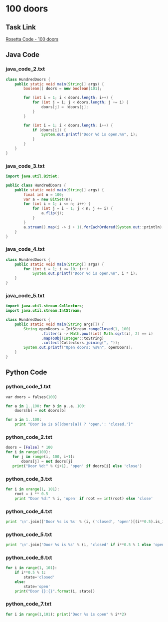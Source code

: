 # 100 doors

## Task Link
[Rosetta Code - 100 doors](https://rosettacode.org/wiki/100_doors)

## Java Code
### java_code_2.txt
```java
class HundredDoors {
    public static void main(String[] args) {
        boolean[] doors = new boolean[101];

        for (int i = 1; i < doors.length; i++) {
            for (int j = i; j < doors.length; j += i) {
                doors[j] = !doors[j];
            }
        }

        for (int i = 1; i < doors.length; i++) {
            if (doors[i]) {
                System.out.printf("Door %d is open.%n", i);
            }
        }
    }
}

```

### java_code_3.txt
```java
import java.util.BitSet;

public class HundredDoors {
    public static void main(String[] args) {
        final int n = 100;
        var a = new BitSet(n);
        for (int i = 1; i <= n; i++) {
            for (int j = i - 1; j < n; j += i) {
                a.flip(j);
            }
        }
        a.stream().map(i -> i + 1).forEachOrdered(System.out::println);
    }
}

```

### java_code_4.txt
```java
class HundredDoors {
    public static void main(String[] args) {
        for (int i = 1; i <= 10; i++)
            System.out.printf("Door %d is open.%n", i * i);
    }
}

```

### java_code_5.txt
```java
import java.util.stream.Collectors;
import java.util.stream.IntStream;

class HundredDoors {
    public static void main(String args[]) {
        String openDoors = IntStream.rangeClosed(1, 100)
                .filter(i -> Math.pow((int) Math.sqrt(i), 2) == i)
                .mapToObj(Integer::toString)
                .collect(Collectors.joining(", "));
        System.out.printf("Open doors: %s%n", openDoors);
    }
}

```

## Python Code
### python_code_1.txt
```python
var doors = falses(100)

for a in 1..100: for b in a..a..100:
    doors[b] = not doors[b]

for a in 1..100:
    print "Door $a is ${(doors[a]) ? 'open.': 'closed.'}"

```

### python_code_2.txt
```python
doors = [False] * 100
for i in range(100):
   for j in range(i, 100, i+1):
       doors[j] = not doors[j]
   print("Door %d:" % (i+1), 'open' if doors[i] else 'close')

```

### python_code_3.txt
```python
for i in xrange(1, 101):
    root = i ** 0.5
    print "Door %d:" % i, 'open' if root == int(root) else 'close'

```

### python_code_4.txt
```python
print '\n'.join(['Door %s is %s' % (i, ('closed', 'open')[(i**0.5).is_integer()]) for i in xrange(1, 101)])

```

### python_code_5.txt
```python
print '\n'.join('Door %s is %s' % (i, 'closed' if i**0.5 % 1 else 'open') for i in range(1, 101))

```

### python_code_6.txt
```python
for i in range(1, 101):
    if i**0.5 % 1:
        state='closed'
    else:
        state='open'
    print("Door {}:{}".format(i, state))

```

### python_code_7.txt
```python
for i in range(1,101): print("Door %s is open" % i**2)

```

